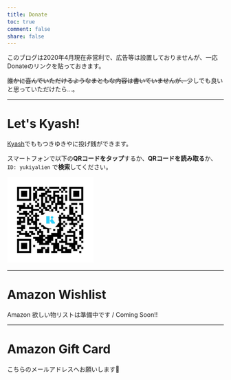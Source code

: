 ```yaml
---
title: Donate
toc: true
comment: false
share: false
---
```


このブログは2020年4月現在非営利で、広告等は設置しておりませんが、一応Donateのリンクを貼っておきます。

~~誰かに喜んでいただけるようなまともな内容は書いていませんが、~~少しでも良いと思っていただけたら…。

---

# Let's Kyash!

[Kyash](https://kyash.co)でももつきゆきやに投げ銭ができます。

スマートフォンで以下の**QRコードをタップ**するか、**QRコードを読み取る**か、`ID: yukiyalien` で**検索**してください。

<a href="kyash://qr/u/5430735642427580033" target="_blank" rel="noopener">

<img src="../assets/images/kyash_yukiyalien.jpg" width="200px;">

</a>

---

# Amazon Wishlist

Amazon 欲しい物リストは準備中です / Coming Soon!!



---

# Amazon Gift Card

こちらのメールアドレスへお願いします:bow:

<script type="text/javascript">
var name = "&#100;&#111;&#110;&#97;&#116;&#101;";
var domain = "&#121;&#117;&#107;&#105;&#121;&#97;&#46;&#109;&#101;";
document.write('<a href=\"mai'+'lto:'+name);
document.write('&#64;'+domain+'\">');
document.write(name+'&#64'+domain+'</a>');
</script>
